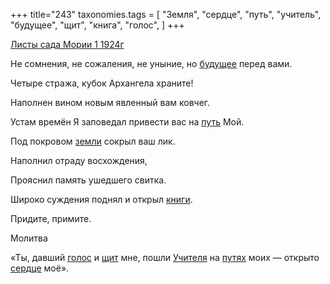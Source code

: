 +++
title="243"
taxonomies.tags = [
 "Земля",
 "сердце",
 "путь",
 "учитель",
 "будущее",
 "щит",
 "книга",
 "голос",
]
+++

[Листы сада Мории 1 1924г](/agni/1924)

Не сомнения, не сожаления, не уныние, но [будущее](/tags/будущее) перед вами.   

Четыре стража, кубок Архангела храните!   

Наполнен вином новым явленный вам ковчег.   

Устам времён Я заповедал привести вас на [путь](/tags/путь) Мой.   

Под покровом [земли](/tags/Земля) сокрыл ваш лик.   

Наполнил отраду восхождения,   

Прояснил память ушедшего свитка.   

Широко суждения поднял и открыл [книги](/tags/книга).   

Придите, примите.   

Молитва   

«Ты, давший [голос](/tags/голос) и [щит](/tags/щит) мне, пошли [Учителя](/tags/учитель) на [путях](/tags/путь) моих — открыто [сердце](/tags/сердце) моё».   

